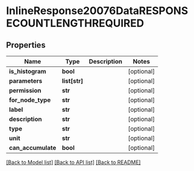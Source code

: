 # InlineResponse20076DataRESPONSECOUNTLENGTHREQUIRED

## Properties
Name | Type | Description | Notes
------------ | ------------- | ------------- | -------------
**is_histogram** | **bool** |  | [optional] 
**parameters** | **list[str]** |  | [optional] 
**permission** | **str** |  | [optional] 
**for_node_type** | **str** |  | [optional] 
**label** | **str** |  | [optional] 
**description** | **str** |  | [optional] 
**type** | **str** |  | [optional] 
**unit** | **str** |  | [optional] 
**can_accumulate** | **bool** |  | [optional] 

[[Back to Model list]](../README.md#documentation-for-models) [[Back to API list]](../README.md#documentation-for-api-endpoints) [[Back to README]](../README.md)

